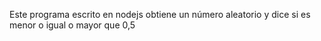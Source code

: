 Este programa escrito en nodejs obtiene un número aleatorio y dice si es menor o igual o mayor que 0,5

